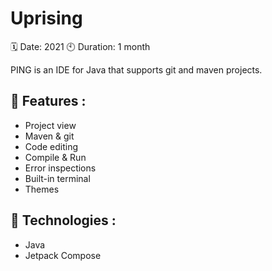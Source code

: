# Uprising

🗓 Date: 2021
🕙 Duration: 1 month

PING is an IDE for Java that supports git and maven projects.

## 🚀 Features :
- Project view
- Maven & git
- Code editing
- Compile & Run
- Error inspections
- Built-in terminal
- Themes

## 🧬 Technologies :
- Java
- Jetpack Compose
